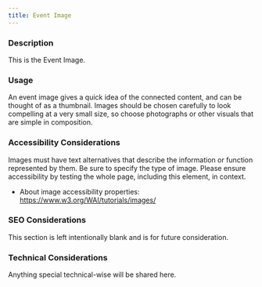 ```yaml
---
title: Event Image
---
```


### Description
This is the Event Image.

### Usage
An event image gives a quick idea of the connected content, and can be thought of as a thumbnail. Images should be chosen carefully to look compelling at a very small size, so choose photographs or other visuals that are simple in composition.

### Accessibility Considerations
Images must have text alternatives that describe the information or function represented by them. Be sure to specify the type of image. Please ensure accessibility by testing the whole page, including this element, in context.

* About image accessibility properties: https://www.w3.org/WAI/tutorials/images/

### SEO Considerations
This section is left intentionally blank and is for future consideration.

### Technical Considerations
Anything special technical-wise will be shared here.
